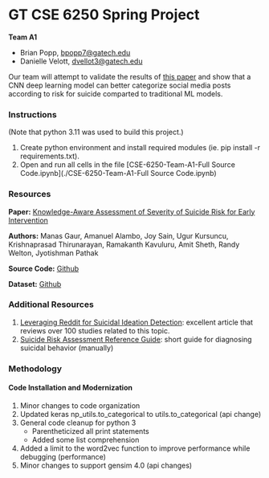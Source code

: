 # GT CSE 6250 Spring Project
**Team A1**
* Brian Popp, [bpopp7@gatech.edu](mailto:bpopp7@gatech.edu)
* Danielle Velott, [dvellot3@gatech.edu](mailto:dvellot3@gatech.edu)

Our team will attempt to validate the results of [this paper](https://dl.acm.org/doi/10.1145/3308558.3313698)
and show that a CNN deep learning model can better categorize social media posts 
according to risk for suicide comparted to traditional ML models.

### Instructions
(Note that python 3.11 was used to build this project.)

1. Create python environment and install required modules (ie. pip install -r requirements.txt). 
2. Open and run all cells in the file [CSE-6250-Team-A1-Full Source Code.ipynb](./CSE-6250-Team-A1-Full Source Code.ipynb)

### Resources

**Paper:**
[Knowledge-Aware Assessment of Severity of Suicide Risk for Early Intervention](https://dl.acm.org/doi/10.1145/3308558.3313698)

**Authors:**
Manas Gaur, Amanuel Alambo, Joy Sain, Ugur Kursuncu, Krishnaprasad Thirunarayan, Ramakanth Kavuluru, Amit Sheth, Randy Welton, Jyotishman Pathak

**Source Code:**
[Github](https://github.com/jpsain/Suicide-Severity)

**Dataset:**
[Github](https://github.com/manasgaur/Knowledge-aware-Assessment-of-Severity-of-Suicide-Risk-for-Early-Intervention)

### Additional Resources

1. [Leveraging Reddit for Suicidal Ideation Detection](https://www.ncbi.nlm.nih.gov/pmc/articles/PMC9407719/): excellent article that reviews over 100 studies related to this topic. 
1. [Suicide Risk Assessment Reference Guide](https://www.mentalhealth.va.gov/docs/Suicide_Risk_Assessment_Reference_Guide.pdf): short guide for diagnosing suicidal behavior (manually)
### Methodology 

#### Code Installation and Modernization
1. Minor changes to code organization
1. Updated keras np_utils.to_categorical to utils.to_categorical (api change)
2. General code cleanup for python 3
   * Parentheticized all print statements
   * Added some list comprehension
1. Added a limit to the word2vec function to improve performance while debugging (performance)
2. Minor changes to support gensim 4.0 (api changes)
